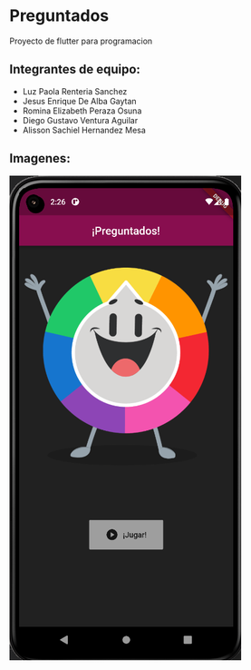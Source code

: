 # Preguntados
 Proyecto de flutter para programacion

## Integrantes de equipo:
- Luz Paola Renteria Sanchez
- Jesus Enrique De Alba Gaytan
- Romina Elizabeth Peraza Osuna
- Diego Gustavo Ventura Aguilar
- Alisson Sachiel Hernandez Mesa

## Imagenes:
![Inicio](inicio.png)